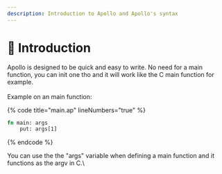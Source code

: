 ```yaml
---
description: Introduction to Apollo and Apollo's syntax
---
```


# 🚀 Introduction

Apollo is designed to be quick and easy to write. No need for a main function, you can init one tho and it will work like the C main function for example.\
\
Example on an main function:

{% code title="main.ap" lineNumbers="true" %}
```rust
fn main: args
    put: args[1]
```
{% endcode %}

You can use the the "args" variable when defining a main function and it functions as the argv in C.\
